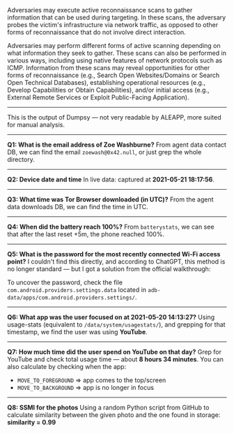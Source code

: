 

Adversaries may execute active reconnaissance scans to gather information that can be used during targeting. In these scans, the adversary probes the victim's infrastructure via network traffic, as opposed to other forms of reconnaissance that do not involve direct interaction.

Adversaries may perform different forms of active scanning depending on what information they seek to gather. These scans can also be performed in various ways, including using native features of network protocols such as ICMP. Information from these scans may reveal opportunities for other forms of reconnaissance (e.g., Search Open Websites/Domains or Search Open Technical Databases), establishing operational resources (e.g., Develop Capabilities or Obtain Capabilities), and/or initial access (e.g., External Remote Services or Exploit Public-Facing Application).

---

This is the output of Dumpsy — not very readable by ALEAPP, more suited for manual analysis.

---

**Q1: What is the email address of Zoe Washburne?**
From agent data contact DB, we can find the email `zoewash@0x42.null`, or just grep the whole directory.

---

**Q2: Device date and time**
In live data: captured at **2021-05-21 18:17:56**.

---

**Q3: What time was Tor Browser downloaded (in UTC)?**
From the agent data downloads DB, we can find the time in UTC.

---

**Q4: When did the battery reach 100%?**
From `batterystats`, we can see that after the last reset +5m, the phone reached 100%.

---

**Q5: What is the password for the most recently connected Wi-Fi access point?**
I couldn't find this directly, and according to ChatGPT, this method is no longer standard — but I got a solution from the official walkthrough:

To uncover the password, check the file `com.android.providers.settings.data` located in `adb-data/apps/com.android.providers.settings/`.

---

**Q6: What app was the user focused on at 2021-05-20 14:13:27?**
Using usage-stats (equivalent to `/data/system/usagestats/`), and grepping for that timestamp, we find the user was using **YouTube**.

---

**Q7: How much time did the user spend on YouTube on that day?**
Grep for YouTube and check total usage time — about **8 hours 34 minutes**.
You can also calculate by checking when the app:

* `MOVE_TO_FOREGROUND` => app comes to the top/screen
* `MOVE_TO_BACKGROUND` => app is no longer in focus

---

**Q8: SSMI for the photos**
Using a random Python script from GitHub to calculate similarity between the given photo and the one found in storage: **similarity = 0.99**

